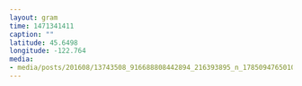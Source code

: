 ```yaml
---
layout: gram
time: 1471341411
caption: ""
latitude: 45.6498
longitude: -122.764
media:
- media/posts/201608/13743508_916688808442894_216393895_n_17850947650102759.jpg
---
```

